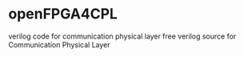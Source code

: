# openFPGA4CPL
verilog code for communication physical layer 
free verilog source for Communication Physical Layer 

